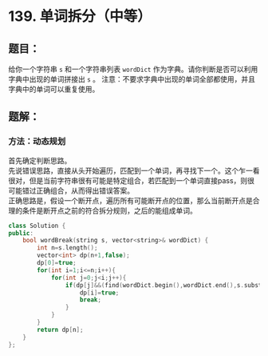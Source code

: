 # 139. 单词拆分（中等）
## 题目：
给你一个字符串 `s` 和一个字符串列表 `wordDict` 作为字典。请你判断是否可以利用字典中出现的单词拼接出 `s` 。
注意：不要求字典中出现的单词全部都使用，并且字典中的单词可以重复使用。
## 题解：
### 方法：动态规划
首先确定判断思路。\
先说错误思路，直接从头开始遍历，匹配到一个单词，再寻找下一个。这个乍一看很对，但是当前字符串很有可能是特定组合，若匹配到一个单词直接pass，则很可能错过正确组合，从而得出错误答案。\
正确思路是，假设一个断开点，遍历所有可能断开点的位置，那么当前断开点是合理的条件是断开点之前的符合拆分规则，之后的能组成单词。
```c++
class Solution {
public:
    bool wordBreak(string s, vector<string>& wordDict) {
        int n=s.length();
        vector<int> dp(n+1,false);
        dp[0]=true;
        for(int i=1;i<=n;i++){
            for(int j=0;j<i;j++){
                if(dp[j]&&(find(wordDict.begin(),wordDict.end(),s.substr(j,i-j))!=wordDict.end())){
                    dp[i]=true;
                    break;
                }
            }
        }
        return dp[n];
    }
};
```